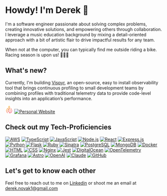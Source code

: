 # Howdy! I'm Derek 👋

I'm a software engineer passionate about solving complex problems, creating innovative solutions, and empowering others through collaboration. I leverage a music education background by mixing a detail-oriented approach with a bit of artistic flair to drive impactful results for any team.

When not at the computer, you can typically find me outside riding a bike. Racing season is upon us! 🚴🏻‍♂️

## What's new?

Currently, I'm building [Vispyr](https://vispyr.com), an open-source, easy to install observability tool that brings continuous profiling to small development teams by combining profiles with traditional telemetry data to provide code-level insights into an application’s performance.

<div>
  <img src="./vispyr-flame.png" style="width: 5%" alt="Vispyr Logo" />
  <a href="https://www.vispyr.com">
    <img src="https://img.shields.io/badge/Click to learn more-FA4200?&logo=your-logo&logoColor=white" alt="Personal Website">
  </a>
</div>

## Check out my Tech-Proficiencies

[![AWS](https://img.shields.io/badge/-Amazon%20AWS-232F3E?&logo=aws&logoColor=white)](https://aws.amazon.com/)
[![TypeScript](https://img.shields.io/badge/-TypeScript-3178c6?&logo=typescript&logoColor=white)](https://www.typescriptlang.org/)
[![JavaScript](https://img.shields.io/badge/-JavaScript-f7df1e?&logo=javascript&logoColor=black)](https://developer.mozilla.org/en-US/docs/Web/JavaScript)
[![Node.js](https://img.shields.io/badge/-Node.js-339933?&logo=nodedotjs&logoColor=white)](https://nodejs.org/)
[![React](https://img.shields.io/badge/-React-61DAFB?&logo=react&logoColor=black)](https://reactjs.org/)
[![Express.js](https://img.shields.io/badge/-Express.js-000000?&logo=express&logoColor=white)](https://expressjs.com/)
[![Python](https://img.shields.io/badge/-Python-green?&logo=python&logoColor=white)](https://www.python.org/)
[![Flask](https://img.shields.io/badge/-Flask-0FB1F7?&logo=flask&logoColor=white)](https://flask.palletsprojects.com/en/stable/)
[![Ruby](https://img.shields.io/badge/-Ruby-cc342d?&logo=ruby&logoColor=white)](https://www.ruby-lang.org/)
[![Sinatra](https://img.shields.io/badge/-Sinatra-CC342D?&logo=rubysinatra&logoColor=white)](http://sinatrarb.com/)
[![PostgreSQL](https://img.shields.io/badge/-PostgreSQL-336791?&logo=postgresql&logoColor=white)](https://www.postgresql.org/)
[![MongoDB](https://img.shields.io/badge/-MongoDB-47A248?&logo=mongodb&logoColor=white)](https://www.mongodb.com/)
[![Docker](https://img.shields.io/badge/-Docker-2496ED?&logo=docker&logoColor=white)](https://www.docker.com/)
[![HTML](https://img.shields.io/badge/-HTML-E34F26?&logo=html5&logoColor=white)](https://developer.mozilla.org/en-US/docs/Web/HTML)
[![CSS](https://img.shields.io/badge/-CSS-1572B6?&logo=css&logoColor=white)](https://developer.mozilla.org/en-US/docs/Web/CSS)
[![Nginx](https://img.shields.io/badge/-Nginx-269539?&logo=nginx&logoColor=white)](https://nginx.org/)
[![Jest](https://img.shields.io/badge/-Jest-C21325?&logo=jest&logoColor=white)](https://jestjs.io/)
[![DigitalOcean](https://img.shields.io/badge/-DigitalOcean-0080FF?&logo=digitalocean&logoColor=white)](https://www.digitalocean.com/)
[![OpenTelemetry](https://img.shields.io/badge/-OpenTelemetry-f7df1e?&logo=opentelemetry&logoColor=black)](https://www.opentelemetry.io/)
[![Grafana](https://img.shields.io/badge/-Grafana-orange?&logo=grafana&logoColor=white)](https://grafana.com/oss/)
[![Astro](https://img.shields.io/badge/-Astro-00FAD5?&logo=astro&logoColor=white)](https://astro.build/)
[![OpenAI](https://img.shields.io/badge/-OpenAI-white?&logo=openai&logoColor=black)](https://openai.com/)
[![Claude](https://img.shields.io/badge/-Claude-FA9579?&logo=claude&logoColor=white)](https://claude.ai/)
[![GitHub](https://img.shields.io/badge/-GitHub-black?&logo=github&logoColor=white)](https://github.com/)

## Let's get to know each other

Feel free to reach out to me on [Linkedin](https://www.linkedin.com/in/derek-novak-2754a3289/) or shoot me an email at derek.novak1@gmail.com
